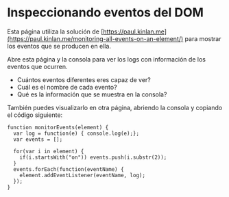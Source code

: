# Inspeccionando eventos del DOM

Esta página utiliza la solución de [https://paul.kinlan.me](https://paul.kinlan.me/monitoring-all-events-on-an-element/) para mostrar los eventos que se producen en ella.

Abre esta página y la consola para ver los logs con información de los eventos que ocurren. 

- Cuántos eventos diferentes eres capaz de ver?
- Cuál es el nombre de cada evento?
- Qué es la información que se muestra en la consola?


También puedes visualizarlo en otra página, abriendo la consola y copiando el código siguiente: 

```
function monitorEvents(element) {
  var log = function(e) { console.log(e);};
  var events = [];

  for(var i in element) {
    if(i.startsWith("on")) events.push(i.substr(2));
  }
  events.forEach(function(eventName) {
    element.addEventListener(eventName, log);
  });
}
```
